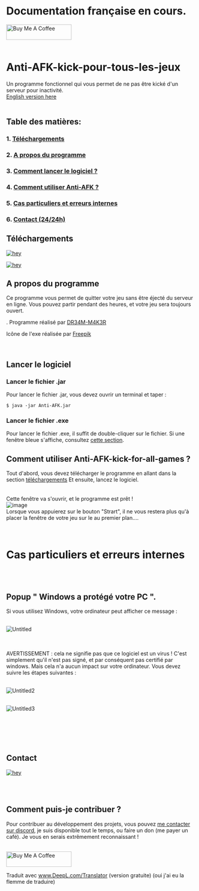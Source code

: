 # Documentation française en cours.


<a href="https://www.buymeacoffee.com/DR34MM4K3R" target="_blank"><img src="https://cdn.buymeacoffee.com/buttons/default-green.png" alt="Buy Me A Coffee" height="41" width="174"></a>
<br/><br/>
# Anti-AFK-kick-pour-tous-les-jeux
Un programme fonctionnel qui vous permet de ne pas être kické d'un serveur pour inactivité.
<br/>
[English version here](https://github.com/DR34M-M4K3R/Anti-AFK-kick-for-all-games)
<br/><br/>
## Table des matières:<br/>
### 1. [Téléchargements](https://github.com/DR34M-M4K3R/Anti-AFK-kick-for-all-games/blob/main/README.FR.md#t%C3%A9l%C3%A9chargements)<br/>
### 2. [A propos du programme](https://github.com/DR34M-M4K3R/Anti-AFK-kick-for-all-games/blob/main/README.FR.md#a-propos-du-programme)<br/>
### 3. [Comment lancer le logiciel ?](https://github.com/DR34M-M4K3R/Anti-AFK-kick-for-all-games/blob/main/README.FR.md#lancer-le-logiciel)
### 4. [Comment utiliser Anti-AFK ?](https://github.com/DR34M-M4K3R/Anti-AFK-kick-for-all-games/blob/main/README.FR.md#comment-utiliser-anti-afk-kick-for-all-games-)
### 5. [Cas particuliers et erreurs internes](https://github.com/DR34M-M4K3R/Anti-AFK-kick-for-all-games/blob/main/README.FR.md#cas-particuliers-et-erreurs-internes)
### 6. [Contact (24/24h)](https://github.com/DR34M-M4K3R/Anti-AFK-kick-for-all-games#contact)


## Téléchargements

[![hey](https://img.shields.io/badge/Download%20.exe-181717?style=for-the-badge&color=blue&logo=windows)](https://github.com/DR34M-M4K3R/Anti-AFK-kick-for-all-games/releases/download/1.1/Anti-AFK.exe)

[![hey](https://img.shields.io/badge/Download%20.jar-181717?style=for-the-badge&color=red&logo=java)](https://github.com/DR34M-M4K3R/Anti-AFK-kick-for-all-games/raw/main/Anti-AFK.jar)


## A propos du programme
Ce programme vous permet de quitter votre jeu sans être éjecté du serveur en ligne. Vous pouvez partir pendant des heures, et votre jeu sera toujours ouvert.</p>.
Programme réalisé par [DR34M-M4K3R](https://github.com/DR34M-M4K3R)</p>
</p>

Icône de l'exe réalisée par [Freepik](https://www.flaticon.com/authors/freepik)

<br/>

## Lancer le logiciel

### Lancer le fichier .jar
Pour lancer le fichier .jar, vous devez ouvrir un terminal et taper :
```
$ java -jar Anti-AFK.jar
```

### Lancer le fichier .exe
Pour lancer le fichier .exe, il suffit de double-cliquer sur le fichier. Si une fenêtre bleue s'affiche, consultez [cette section](https://github.com/DR34M-M4K3R/Anti-AFK-kick-for-all-games#windows-protected-your-pc-popup).

## Comment utiliser Anti-AFK-kick-for-all-games ?
Tout d'abord, vous devez télécharger le programme en allant dans la section [téléchargements](https://github.com/DR34M-M4K3R/Anti-AFK-kick-for-all-games/blob/main/README.FR.md#t%C3%A9l%C3%A9chargements) Et ensuite, lancez le logiciel.
<br/>
<br/>
<br/>
Cette fenêtre va s'ouvrir, et le programme est prêt ! 
<br/>
![image](https://user-images.githubusercontent.com/67145585/116578788-0d258400-a912-11eb-898d-097b49f1ef31.png)
<br/>
Lorsque vous appuierez sur le bouton "Strart", il ne vous restera plus qu'à placer la fenêtre de votre jeu sur le au premier plan....
<br/><br/><br/>
# Cas particuliers et erreurs internes
<br/><br/>

## Popup " Windows a protégé votre PC ".

Si vous utilisez Windows, votre ordinateur peut afficher ce message :
<br/>
<br/>

![Untitled](https://user-images.githubusercontent.com/67145585/116276219-9c049600-a784-11eb-8fdf-24936aa24a2e.png)

<br/>
<br/>
AVERTISSEMENT : cela ne signifie pas que ce logiciel est un virus ! C'est simplement qu'il n'est pas signé, et par conséquent pas certifié par windows. Mais cela n'a aucun impact sur votre ordinateur.
Vous devez suivre les étapes suivantes :
<br/>
<br/>

![Untitled2](https://user-images.githubusercontent.com/67145585/116275294-c86be280-a783-11eb-8caa-ccf250b3bd69.png)
<br/>
<br/>

![Untitled3](https://user-images.githubusercontent.com/67145585/116275972-5d6edb80-a784-11eb-91f7-f593722ca72c.png)

<br/><br/><br/><br/>


## Contact
[![hey](https://img.shields.io/badge/Contact%20me%20on%20discord-181717?style=for-the-badge&logo=discord)](https://discord.com/users/725672294692945991)

<br/><br/>
## Comment puis-je contribuer ?
Pour contribuer au développement des projets, vous pouvez [me contacter sur discord](https://github.com/DR34M-M4K3R/Anti-AFK-kick-for-all-games#contact), je suis disponible tout le temps, ou faire un don (me payer un café). Je vous en serais extrêmement reconnaissant !

<br/>
<a href="https://www.buymeacoffee.com/DR34MM4K3R" target="_blank"><img src="https://cdn.buymeacoffee.com/buttons/default-green.png" alt="Buy Me A Coffee" height="41" width="174"></a>


Traduit avec www.DeepL.com/Translator (version gratuite) (oui j'ai eu la flemme de traduire)
